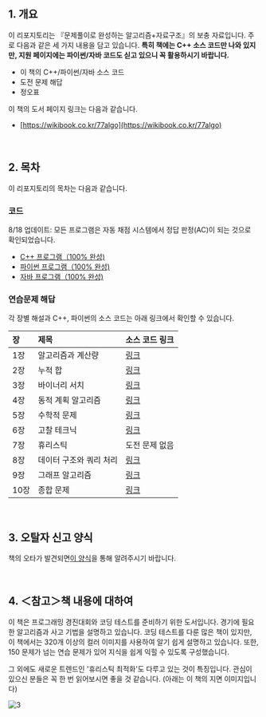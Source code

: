 

## 1. 개요
이 리포지토리는 『문제풀이로 완성하는 알고리즘+자료구조』의 보충 자료입니다. 주로 다음과 같은 세 가지 내용을 담고 있습니다. **특히 책에는 C++ 소스 코드만 나와 있지만, 지원 페이지에는 파이썬/자바 코드도 싣고 있으니 꼭 활용하시기 바랍니다.**

* 이 책의 C++/파이썬/자바 소스 코드
* 도전 문제 해답
* 정오표

이 책의 도서 페이지 링크는 다음과 같습니다.

* [https://wikibook.co.kr/77algo](https://wikibook.co.kr/77algo)

<br />

## 2. 목차
이 리포지토리의 목차는 다음과 같습니다.

### 코드
8/18 업데이트: 모든 프로그램은 자동 채점 시스템에서 정답 판정(AC)이 되는 것으로 확인되었습니다.

* [C++ 프로그램（100% 완성)](https://github.com/wikibook/77algo/tree/main/codes/cpp)
* [파이썬 프로그램（100% 완성)](https://github.com/wikibook/77algo/tree/main/codes/python)
* [자바 프로그램（100% 완성)](https://github.com/wikibook/77algo/tree/main/codes/java)

### 연습문제 해답
각 장별 해설과 C++, 파이썬의 소스 코드는 아래 링크에서 확인할 수 있습니다.

| 장 | 제목 | 소스 코드 링크 |
|:---|:---|:---|
| 1장 | 알고리즘과 계산량 | [링크](https://github.com/wikibook/77algo/tree/main/editorial/chap01) |
| 2장 | 누적 합 | [링크](https://github.com/wikibook/77algo/tree/main/editorial/chap02) |
| 3장 | 바이너리 서치 | [링크](https://github.com/wikibook/77algo/tree/main/editorial/chap03) |
| 4장 | 동적 계획 알고리즘 | [링크](https://github.com/wikibook/77algo/tree/main/editorial/chap04) |
| 5장 | 수학적 문제 | [링크](https://github.com/wikibook/77algo/tree/main/editorial/chap05) |
| 6장 | 고찰 테크닉 | [링크](https://github.com/wikibook/77algo/tree/main/editorial/chap06) |
| 7장 | 휴리스틱 | 도전 문제 없음 |
| 8장 | 데이터 구조와 쿼리 처리 | [링크](https://github.com/wikibook/77algo/tree/main/editorial/chap08) |
| 9장 | 그래프 알고리즘 | [링크](https://github.com/wikibook/77algo/tree/main/editorial/chap09) |
| 10장 | 종합 문제 | [링크](https://github.com/wikibook/77algo/tree/main/editorial/final) |

<br />

## 3. 오탈자 신고 양식
책의 오타가 발견되면[이 양식](https://wikibook.co.kr/support/contact/)을 통해 알려주시기 바랍니다.

<br />

## 4. ＜참고＞책 내용에 대하여
이 책은 프로그래밍 경진대회와 코딩 테스트를 준비하기 위한 도서입니다. 경기에 필요한 알고리즘과 사고 기법을 설명하고 있습니다. 코딩 테스트를 다룬 많은 책이 있지만, 이 책에서는 320개 이상의 컬러 이미지를 사용하여 알기 쉽게 설명하고 있습니다. 또한, 150 문제가 넘는 연습 문제가 있어 지식을 쉽게 익힐 수 있도록 구성했습니다.

그 외에도 새로운 트렌드인 '휴리스틱 최적화'도 다루고 있는 것이 특징입니다. 관심이 있으신 분들은 꼭 한 번 읽어보시면 좋을 것 같습니다. (아래는 이 책의 지면 이미지입니다)

![3](https://wikibook.co.kr/images/cover/m/9791158394653.png)
